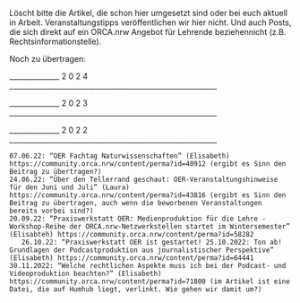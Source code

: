 Löscht bitte die Artikel, die schon hier umgesetzt sind oder bei euch aktuell in Arbeit. Veranstaltungstipps veröffentlichen wir hier nicht. Und auch Posts, die sich direkt auf ein ORCA.nrw Angebot für Lehrende beziehennicht (z.B. Rechtsinformationstelle).

Noch zu übertragen:

______________ 2 0 2 4 __________________________________________________________


______________ 2 0 2 3 __________________________________________________________

 
______________ 2 0 2 2 __________________________________________________________
  
    07.06.22: “OER Fachtag Naturwissenschaften” (Elisabeth) https://community.orca.nrw/content/perma?id=40912 (ergibt es Sinn den Beitrag zu übertragen?)
    24.06.22: “Über den Tellerrand geschaut: OER-Veranstaltungshinweise für den Juni und Juli” (Laura) https://community.orca.nrw/content/perma?id=43816 (ergibt es Sinn den Beitrag zu übertragen, auch wenn die beworbenen Veranstaltungen bereits vorbei sind?)
    20.09.22: “Praxiswerkstatt OER: Medienproduktion für die Lehre - Workshop-Reihe der ORCA.nrw-Netzwerkstellen startet im Wintersemester” (Elisabteh) https://community.orca.nrw/content/perma?id=58282
       26.10.22: “Praxiswerkstatt OER ist gestartet! 25.10.2022: Ton ab! Grundlagen der Podcastproduktion aus journalistischer Perspektive” (Elisabeth) https://community.orca.nrw/content/perma?id=64441
    30.11.2022: “Welche rechtlichen Aspekte muss ich bei der Podcast- und Videoproduktion beachten?” (Elisabeth) https://community.orca.nrw/content/perma?id=71800 (im Artikel ist eine Datei, die auf Humhub liegt, verlinkt. Wie gehen wir damit um?)
 
    

